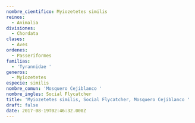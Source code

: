 ```yaml
---
nombre_cientifico: Myiozetetes similis
reinos:
  - Animalia
divisiones:
  - Chordata
clases:
  - Aves
ordenes:
  - Passeriformes
familias:
  - 'Tyrannidae '
generos:
  - Myiozetetes
especie: similis
nombre_comun: 'Mosquero Cejiblanco '
nombre_ingles: Social Flycatcher
title: 'Myiozetetes similis, Social Flycatcher, Mosquero Cejiblanco '
draft: false
date: 2017-08-19T02:46:32.000Z
---
```


